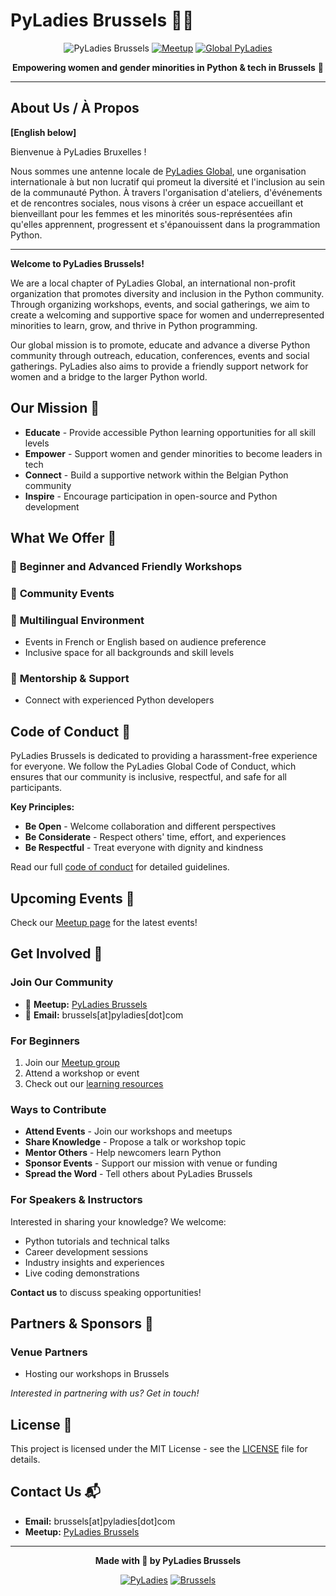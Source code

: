 # PyLadies Brussels 🐍💜

<div align="center">

![PyLadies Brussels](https://img.shields.io/badge/PyLadies-Brussels-ff69b4?style=for-the-badge)
<a href="https://www.meetup.com/pyladies-brussels/" target="_blank"><img src="https://img.shields.io/badge/Meetup-PyLadies%20Brussels-red?style=for-the-badge&logo=meetup" alt="Meetup"></a>
<a href="https://pyladies.com/" target="_blank"><img src="https://img.shields.io/badge/Part%20of-PyLadies%20Global-purple?style=for-the-badge" alt="Global PyLadies"></a>

**Empowering women and gender minorities in Python & tech in Brussels** 🌟

</div>

---

## About Us / À Propos

**[English below]**

Bienvenue à PyLadies Bruxelles ! 

Nous sommes une antenne locale de <a href="https://pyladies.com/" target="_blank">PyLadies Global</a>, une organisation internationale à but non lucratif qui promeut la diversité et l'inclusion au sein de la communauté Python. À travers l'organisation d'ateliers, d'événements et de rencontres sociales, nous visons à créer un espace accueillant et bienveillant pour les femmes et les minorités sous-représentées afin qu'elles apprennent, progressent et s'épanouissent dans la programmation Python.

---

**Welcome to PyLadies Brussels!**

We are a local chapter of PyLadies Global, an international non-profit organization that promotes diversity and inclusion in the Python community. Through organizing workshops, events, and social gatherings, we aim to create a welcoming and supportive space for women and underrepresented minorities to learn, grow, and thrive in Python programming.

Our global mission is to promote, educate and advance a diverse Python community through outreach, education, conferences, events and social gatherings. PyLadies also aims to provide a friendly support network for women and a bridge to the larger Python world.

## Our Mission 🎯

- **Educate** - Provide accessible Python learning opportunities for all skill levels
- **Empower** - Support women and gender minorities to become leaders in tech
- **Connect** - Build a supportive network within the Belgian Python community
- **Inspire** - Encourage participation in open-source and Python development

## What We Offer 🚀

### 🔹 **Beginner and Advanced Friendly Workshops**

### 🔹 **Community Events**

### 🔹 **Multilingual Environment**
- Events in French or English based on audience preference
- Inclusive space for all backgrounds and skill levels

### 🔹 **Mentorship & Support**
- Connect with experienced Python developers


## Code of Conduct 🤝

PyLadies Brussels is dedicated to providing a harassment-free experience for everyone. We follow the PyLadies Global Code of Conduct, which ensures that our community is inclusive, respectful, and safe for all participants.

**Key Principles:**
- **Be Open** - Welcome collaboration and different perspectives
- **Be Considerate** - Respect others' time, effort, and experiences  
- **Be Respectful** - Treat everyone with dignity and kindness

Read our full <a href="https://www.meetup.com/pyladies-brussels/" target="_blank">code of conduct</a>  for detailed guidelines.

## Upcoming Events 📅

Check our <a href="https://www.meetup.com/pyladies-brussels/" target="_blank">Meetup page</a> for the latest events!

## Get Involved 💫

### Join Our Community
- 🎪 **Meetup:** [PyLadies Brussels](https://www.meetup.com/pyladies-brussels/)
- 📧 **Email:** brussels[at]pyladies[dot]com

### For Beginners
1. Join our <a href="https://www.meetup.com/pyladies-brussels/" target="_blank">Meetup group</a>
2. Attend a workshop or event
3. Check out our [learning resources](/resources/)

### Ways to Contribute
- **Attend Events** - Join our workshops and meetups
- **Share Knowledge** - Propose a talk or workshop topic
- **Mentor Others** - Help newcomers learn Python
- **Sponsor Events** - Support our mission with venue or funding
- **Spread the Word** - Tell others about PyLadies Brussels

### For Speakers & Instructors
Interested in sharing your knowledge? We welcome:
- Python tutorials and technical talks
- Career development sessions
- Industry insights and experiences
- Live coding demonstrations

**Contact us** to discuss speaking opportunities!

## Partners & Sponsors 🤝

### Venue Partners

- Hosting our workshops in Brussels

*Interested in partnering with us? Get in touch!*


## License 📄

This project is licensed under the MIT License - see the [LICENSE](LICENSE) file for details.

## Contact Us 📬

- **Email:** brussels[at]pyladies[dot]com
- **Meetup:** [PyLadies Brussels](https://www.meetup.com/pyladies-brussels/)

---

<div align="center">

**Made with 💜 by PyLadies Brussels**

[![PyLadies](https://img.shields.io/badge/Part%20of-PyLadies%20Global-purple?style=flat-square)](https://pyladies.com/)
[![Brussels](https://img.shields.io/badge/Based%20in-Brussels,%20Belgium-yellow?style=flat-square)](#)

</div>
